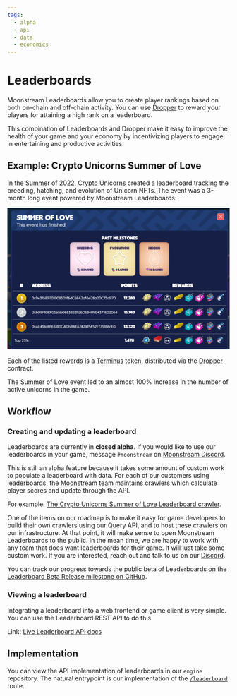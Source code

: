 ```yaml
---
tags:
  - alpha
  - api
  - data
  - economics
---
```


# Leaderboards

Moonstream Leaderboards allow you to create player rankings based on both on-chain and off-chain activity.
You can use [Dropper](./dropper.md) to reward your players for attaining a high rank on a leaderboard.

This combination of Leaderboards and Dropper make it easy to improve the health of your game and your
economy by incentivizing players to engage in entertaining and productive activities.

## Example: Crypto Unicorns Summer of Love

In the Summer of 2022, [Crypto Unicorns](https://cryptounicorns.fun) created a leaderboard
tracking the breeding, hatching, and evolution of Unicorn NFTs. The event was a 3-month long event
powered by Moonstream Leaderboards:

![Crypto Unicorns Summer of Love leaderboard](./cu-leaderboard.png)

Each of the listed rewards is a [Terminus](../terminus.md) token, distributed via the [Dropper](./dropper.md)
contract.

The Summer of Love event led to an almost 100% increase in the number of active unicorns in the game.

## Workflow

### Creating and updating a leaderboard

Leaderboards are currently in **closed alpha**. If you would like to use our leaderboards
in your game, message `#moonstream` on [Moonstream Discord](https://discord.gg/w7wrqrAswq).

This is still an alpha feature because it takes some amount of custom work to populate a leaderboard
with data. For each of our customers using leaderboards, the Moonstream team maintains crawlers which
calculate player scores and update through the API.

For example: [The Crypto Unicorns Summer of Love Leaderboard crawler](https://github.com/bugout-dev/autocorns/blob/cf00fb492de254821730a256d238d5a332810db6/season-of-breeding.bash).

One of the items on our roadmap is to make it easy for game developers to build their own crawlers using
our Query API, and to host these crawlers on our infrastructure. At that point, it will make sense to open
Moonstream Leaderboards to the public. In the mean time, we are happy to work with any team that does want leaderboards for their game. It will just take some custom work. If you are interested, reach out and talk
to us on our [Discord](https://discord.gg/w7wrqrAswq).

You can track our progress towards the public beta of Leaderboards on the
[Leaderboard Beta Release milestone on GitHub](https://github.com/bugout-dev/engine/milestone/6).

### Viewing a leaderboard

Integrating a leaderboard into a web frontend or game client is very simple. You can use the Leaderboard
REST API to do this.

Link: [Live Leaderboard API docs](https://engineapi.moonstream.to/leaderboard/docs)

## Implementation

You can view the API implementation of leaderboards in our `engine` repository. The natural entrypoint
is our implementation of the
[`/leaderboard`](https://github.com/bugout-dev/engine/blob/87486652770b11ea146b49a6d3a2934d3384876b/api/engineapi/routes/leaderboard.py)
route.
